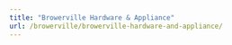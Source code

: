 ```yaml
---
title: "Browerville Hardware & Appliance"
url: /browerville/browerville-hardware-and-appliance/
---
```

